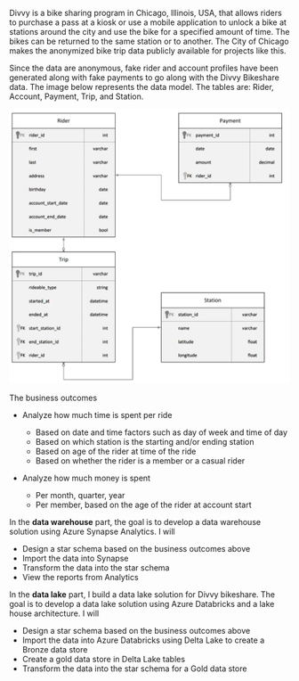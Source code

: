 Divvy is a bike sharing program in Chicago, Illinois, USA, that allows riders to purchase a pass at a kiosk or use a mobile application to unlock a bike at stations around the city and use the bike for a specified amount of time. The bikes can be returned to the same station or to another. The City of Chicago makes the anonymized bike trip data publicly available for projects like this.

Since the data are anonymous, fake rider and account profiles have been generated along with fake payments to go along with the Divvy Bikeshare data. The image below represents the data model. The tables are: Rider, Account, Payment, Trip, and Station.

![Relational ERD for the Divvy Bikeshare Dataset (with fake data tables)](data_structure_raw.jpeg "Relational ERD for the Divvy Bikeshare Dataset (with fake data tables)")

The business outcomes

* Analyze how much time is spent per ride
   * Based on date and time factors such as day of week and time of day
   * Based on which station is the starting and/or ending station
   * Based on age of the rider at time of the ride
   * Based on whether the rider is a member or a casual rider

* Analyze how much money is spent
   * Per month, quarter, year
   * Per member, based on the age of the rider at account start

In the **data warehouse** part, the goal is to develop a data warehouse solution using Azure Synapse Analytics. I will

* Design a star schema based on the business outcomes above
* Import the data into Synapse
* Transform the data into the star schema
* View the reports from Analytics

In the **data lake** part, I build a data lake solution for Divvy bikeshare. The goal is to develop a data lake solution using Azure Databricks and a lake house architecture. I will

* Design a star schema based on the business outcomes above
* Import the data into Azure Databricks using Delta Lake to create a Bronze data store
* Create a gold data store in Delta Lake tables
* Transform the data into the star schema for a Gold data store
